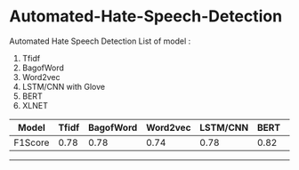 # Automated-Hate-Speech-Detection

Automated Hate Speech Detection
List of model :
1. Tfidf
2. BagofWord
3. Word2vec
4. LSTM/CNN with Glove
5. BERT
6. XLNET

Model   | Tfidf   |BagofWord|Word2vec| LSTM/CNN  | BERT |XLNET|
---     | ---     | ---     | ---    | -------   |---   |---  |
F1Score | 0.78    |  0.78   | 0.74   | 0.78      |0.82  |0.81 |
-------------------------------------------------------------------------------------------------
